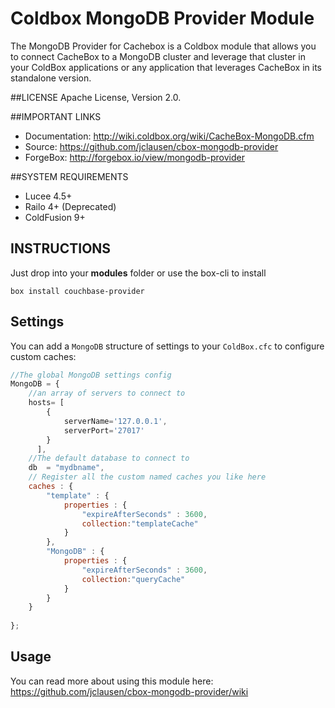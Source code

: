 # Coldbox MongoDB Provider Module
The MongoDB Provider for Cachebox is a Coldbox module that allows you to connect CacheBox to a MongoDB cluster and leverage that cluster in your ColdBox applications or any application that leverages CacheBox in its standalone version.

##LICENSE
Apache License, Version 2.0.

##IMPORTANT LINKS
- Documentation: http://wiki.coldbox.org/wiki/CacheBox-MongoDB.cfm
- Source: https://github.com/jclausen/cbox-mongodb-provider
- ForgeBox: http://forgebox.io/view/mongodb-provider

##SYSTEM REQUIREMENTS
- Lucee 4.5+
- Railo 4+ (Deprecated)
- ColdFusion 9+

## INSTRUCTIONS

Just drop into your **modules** folder or use the box-cli to install

`box install couchbase-provider`


## Settings
You can add a `MongoDB` structure of settings to your `ColdBox.cfc` to configure custom caches:

```js
//The global MongoDB settings config
MongoDB = {
    //an array of servers to connect to
    hosts= [
	    {
	        serverName='127.0.0.1',
	        serverPort='27017'
	    }
	  ],
    //The default database to connect to
    db  = "mydbname",
    // Register all the custom named caches you like here
    caches : { 
		"template" : {
			properties : {
			    "expireAfterSeconds" : 3600,
				collection:"templateCache"
			}
		},
		"MongoDB" : {
		    properties : {   
			    "expireAfterSeconds" : 3600,
				collection:"queryCache"
		    }
		}
	}
  
};

```



## Usage
You can read more about using this module here: https://github.com/jclausen/cbox-mongodb-provider/wiki
